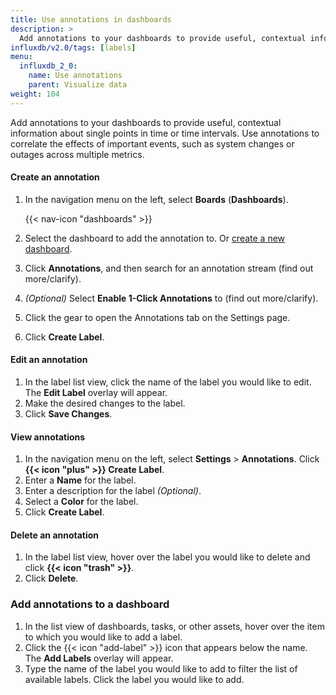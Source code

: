 ```yaml
---
title: Use annotations in dashboards
description: >
  Add annotations to your dashboards to provide useful, contextual information about single points in time or time intervals. Use annotations to correlate the effects of important events, such as system changes or outages across multiple metrics.
influxdb/v2.0/tags: [labels]
menu:
  influxdb_2_0:
    name: Use annotations
    parent: Visualize data
weight: 104
---
```


Add annotations to your dashboards to provide useful, contextual information about single points in time or time intervals. Use annotations to correlate the effects of important events, such as system changes or outages across multiple metrics.

#### Create an annotation

1. In the navigation menu on the left, select **Boards** (**Dashboards**).

    {{< nav-icon "dashboards" >}}

2. Select the dashboard to add the annotation to. Or [create a new dashboard](/influxdb/v2.0/visualize-data/dashboards/create-dashboard/).
3. Click **Annotations**, and then search for an annotation stream (find out more/clarify).
3. _(Optional)_ Select **Enable 1-Click Annotations** to (find out more/clarify).
4. Click the gear <insert graphic> to open the Annotations tab on the Settings page.
5. Click **Create Label**.

#### Edit an annotation

1. In the label list view, click the name of the label you would like to edit.
   The **Edit Label** overlay will appear.
2. Make the desired changes to the label.
3. Click **Save Changes**.

#### View annotations

1. In the navigation menu on the left, select **Settings** > **Annotations**.
Click **{{< icon "plus" >}} Create Label**.
2. Enter a **Name** for the label.
3. Enter a description for the label _(Optional)_.
4. Select a **Color** for the label.
5. Click **Create Label**.

#### Delete an annotation

1. In the label list view, hover over the label you would like to delete and click **{{< icon "trash" >}}**.
2. Click **Delete**.

### Add annotations to a dashboard

1. In the list view of dashboards, tasks, or other assets, hover over the item to which you would like to add a label.
2. Click the {{< icon "add-label" >}} icon that appears below the name.
   The **Add Labels** overlay will appear.
3. Type the name of the label you would like to add to filter the list of available labels.
   Click the label you would like to add.
